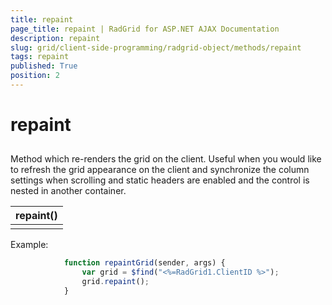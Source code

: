 ```yaml
---
title: repaint
page_title: repaint | RadGrid for ASP.NET AJAX Documentation
description: repaint
slug: grid/client-side-programming/radgrid-object/methods/repaint
tags: repaint
published: True
position: 2
---
```


# repaint



## 

Method which re-renders the grid on the client. Useful when you would like to refresh the grid appearance on the client and synchronize the column settings when scrolling and static headers are enabled and the control is nested in another container.


|  **repaint()**  |
| ------ |
||

Example:

````JavaScript
	        function repaintGrid(sender, args) {
	            var grid = $find("<%=RadGrid1.ClientID %>");
	            grid.repaint();
	        }
````



